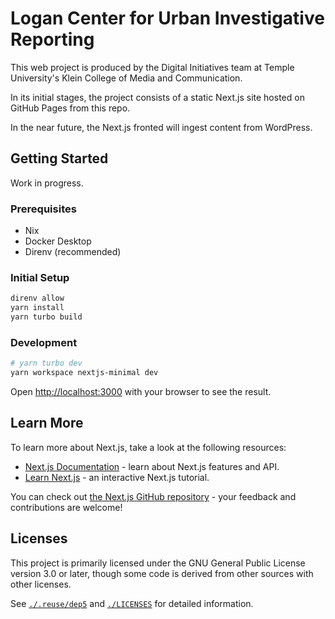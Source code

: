 <!--
SPDX-FileCopyrightText: 2022 Temple University
SPDX-License-Identifier: CC0-1.0
-->

# Logan Center for Urban Investigative Reporting

This web project is produced by the Digital Initiatives team at Temple
University's Klein College of Media and Communication.

In its initial stages, the project consists of a static Next.js site hosted on
GitHub Pages from this repo.

In the near future, the Next.js fronted will ingest content from WordPress.

## Getting Started

Work in progress.

### Prerequisites

- Nix
- Docker Desktop
- Direnv (recommended)

### Initial Setup

```bash
direnv allow
yarn install
yarn turbo build
```

### Development

```sh
# yarn turbo dev
yarn workspace nextjs-minimal dev
```

Open [http://localhost:3000](http://localhost:3000) with your browser to see the
result.

## Learn More

To learn more about Next.js, take a look at the following resources:

- [Next.js Documentation](https://nextjs.org/docs) - learn about Next.js
  features and API.
- [Learn Next.js](https://nextjs.org/learn) - an interactive Next.js tutorial.

You can check out
[the Next.js GitHub repository](https://github.com/vercel/next.js/) - your
feedback and contributions are welcome!

## Licenses

This project is primarily licensed under the GNU General Public License version
3.0 or later, though some code is derived from other sources with other
licenses.

See [`./.reuse/dep5`](./.reuse/dep5) and [`./LICENSES`](./LICENSES/) for
detailed information.

